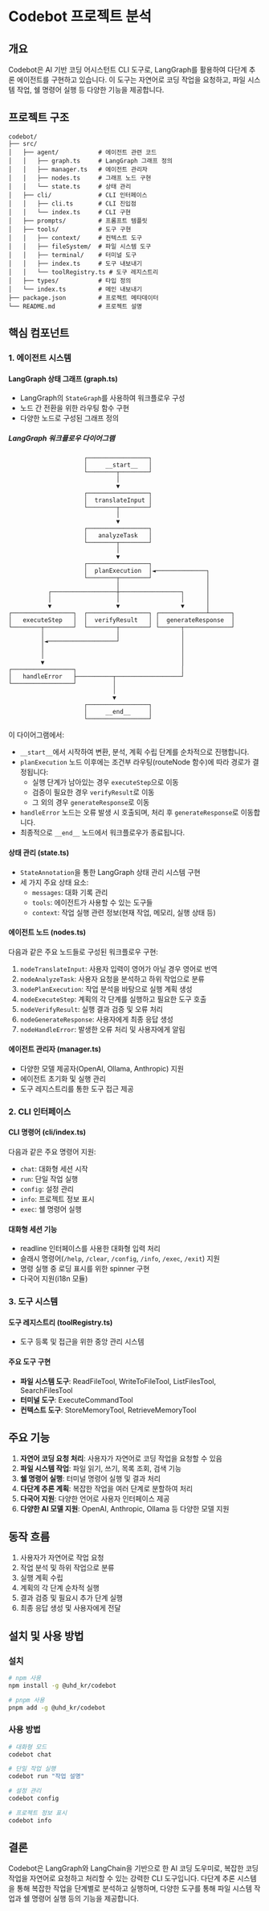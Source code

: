# Codebot 프로젝트 분석

## 개요
Codebot은 AI 기반 코딩 어시스턴트 CLI 도구로, LangGraph를 활용하여 다단계 추론 에이전트를 구현하고 있습니다. 이 도구는 자연어로 코딩 작업을 요청하고, 파일 시스템 작업, 쉘 명령어 실행 등 다양한 기능을 제공합니다.

## 프로젝트 구조

```
codebot/
├── src/
│   ├── agent/           # 에이전트 관련 코드
│   │   ├── graph.ts     # LangGraph 그래프 정의
│   │   ├── manager.ts   # 에이전트 관리자
│   │   ├── nodes.ts     # 그래프 노드 구현
│   │   └── state.ts     # 상태 관리
│   ├── cli/             # CLI 인터페이스
│   │   ├── cli.ts       # CLI 진입점
│   │   └── index.ts     # CLI 구현
│   ├── prompts/         # 프롬프트 템플릿
│   ├── tools/           # 도구 구현
│   │   ├── context/     # 컨텍스트 도구
│   │   ├── fileSystem/  # 파일 시스템 도구
│   │   ├── terminal/    # 터미널 도구
│   │   ├── index.ts     # 도구 내보내기
│   │   └── toolRegistry.ts # 도구 레지스트리
│   ├── types/           # 타입 정의
│   └── index.ts         # 메인 내보내기
├── package.json         # 프로젝트 메타데이터
└── README.md            # 프로젝트 설명
```

## 핵심 컴포넌트

### 1. 에이전트 시스템

#### LangGraph 상태 그래프 (graph.ts)
- LangGraph의 `StateGraph`를 사용하여 워크플로우 구성
- 노드 간 전환을 위한 라우팅 함수 구현
- 다양한 노드로 구성된 그래프 정의

##### LangGraph 워크플로우 다이어그램

```
                     ┌─────────────────┐
                     │     __start__   │
                     └────────┬────────┘
                              │
                              ▼
                     ┌─────────────────┐
                     │  translateInput │
                     └────────┬────────┘
                              │
                              ▼
                     ┌─────────────────┐
                     │   analyzeTask   │
                     └────────┬────────┘
                              │
                              ▼
                     ┌─────────────────┐
                     │  planExecution  │◄──────────────┐
                     └────────┬────────┘               │
                              │                        │
           ┌──────────────────┼─────────────────┐      │
           │                  │                 │      │
           ▼                  ▼                 ▼      │
┌─────────────────┐  ┌─────────────────┐ ┌─────────────┴──────┐
│   executeStep   │  │  verifyResult   │ │  generateResponse  │
└────────┬────────┘  └────────┬────────┘ └──────┬─────────────┘
         │                    │                 │
         │◄───────────────────┘                 │
         │                                      │
         │                                      │
         ▼                                      │
┌─────────────────┐                             │
│   handleError   ├──────────┬──────────────────┘
└─────────────────┘          │
                             │
                             ▼
                     ┌─────────────────┐
                     │     __end__     │
                     └─────────────────┘
```

이 다이어그램에서:
- `__start__`에서 시작하여 변환, 분석, 계획 수립 단계를 순차적으로 진행합니다.
- `planExecution` 노드 이후에는 조건부 라우팅(routeNode 함수)에 따라 경로가 결정됩니다:
  - 실행 단계가 남아있는 경우 `executeStep`으로 이동
  - 검증이 필요한 경우 `verifyResult`로 이동
  - 그 외의 경우 `generateResponse`로 이동
- `handleError` 노드는 오류 발생 시 호출되며, 처리 후 `generateResponse`로 이동합니다.
- 최종적으로 `__end__` 노드에서 워크플로우가 종료됩니다.

#### 상태 관리 (state.ts)
- `StateAnnotation`을 통한 LangGraph 상태 관리 시스템 구현
- 세 가지 주요 상태 요소:
  - `messages`: 대화 기록 관리
  - `tools`: 에이전트가 사용할 수 있는 도구들
  - `context`: 작업 실행 관련 정보(현재 작업, 메모리, 실행 상태 등)

#### 에이전트 노드 (nodes.ts)
다음과 같은 주요 노드들로 구성된 워크플로우 구현:
1. `nodeTranslateInput`: 사용자 입력이 영어가 아닐 경우 영어로 번역
2. `nodeAnalyzeTask`: 사용자 요청을 분석하고 하위 작업으로 분류
3. `nodePlanExecution`: 작업 분석을 바탕으로 실행 계획 생성
4. `nodeExecuteStep`: 계획의 각 단계를 실행하고 필요한 도구 호출
5. `nodeVerifyResult`: 실행 결과 검증 및 오류 처리
6. `nodeGenerateResponse`: 사용자에게 최종 응답 생성
7. `nodeHandleError`: 발생한 오류 처리 및 사용자에게 알림

#### 에이전트 관리자 (manager.ts)
- 다양한 모델 제공자(OpenAI, Ollama, Anthropic) 지원
- 에이전트 초기화 및 실행 관리
- 도구 레지스트리를 통한 도구 접근 제공

### 2. CLI 인터페이스

#### CLI 명령어 (cli/index.ts)
다음과 같은 주요 명령어 지원:
- `chat`: 대화형 세션 시작
- `run`: 단일 작업 실행
- `config`: 설정 관리
- `info`: 프로젝트 정보 표시
- `exec`: 쉘 명령어 실행

#### 대화형 세션 기능
- readline 인터페이스를 사용한 대화형 입력 처리
- 슬래시 명령어(`/help`, `/clear`, `/config`, `/info`, `/exec`, `/exit`) 지원
- 명령 실행 중 로딩 표시를 위한 spinner 구현
- 다국어 지원(i18n 모듈)

### 3. 도구 시스템

#### 도구 레지스트리 (toolRegistry.ts)
- 도구 등록 및 접근을 위한 중앙 관리 시스템

#### 주요 도구 구현
- **파일 시스템 도구**: ReadFileTool, WriteToFileTool, ListFilesTool, SearchFilesTool
- **터미널 도구**: ExecuteCommandTool
- **컨텍스트 도구**: StoreMemoryTool, RetrieveMemoryTool

## 주요 기능

1. **자연어 코딩 요청 처리**: 사용자가 자연어로 코딩 작업을 요청할 수 있음
2. **파일 시스템 작업**: 파일 읽기, 쓰기, 목록 조회, 검색 기능
3. **쉘 명령어 실행**: 터미널 명령어 실행 및 결과 처리
4. **다단계 추론 계획**: 복잡한 작업을 여러 단계로 분할하여 처리
5. **다국어 지원**: 다양한 언어로 사용자 인터페이스 제공
6. **다양한 AI 모델 지원**: OpenAI, Anthropic, Ollama 등 다양한 모델 지원

## 동작 흐름

1. 사용자가 자연어로 작업 요청
2. 작업 분석 및 하위 작업으로 분류
3. 실행 계획 수립
4. 계획의 각 단계 순차적 실행
5. 결과 검증 및 필요시 추가 단계 실행
6. 최종 응답 생성 및 사용자에게 전달

## 설치 및 사용 방법

### 설치
```bash
# npm 사용
npm install -g @uhd_kr/codebot

# pnpm 사용
pnpm add -g @uhd_kr/codebot
```

### 사용 방법
```bash
# 대화형 모드
codebot chat

# 단일 작업 실행
codebot run "작업 설명"

# 설정 관리
codebot config

# 프로젝트 정보 표시
codebot info
```

## 결론

Codebot은 LangGraph와 LangChain을 기반으로 한 AI 코딩 도우미로, 복잡한 코딩 작업을 자연어로 요청하고 처리할 수 있는 강력한 CLI 도구입니다. 다단계 추론 시스템을 통해 복잡한 작업을 단계별로 분석하고 실행하며, 다양한 도구를 통해 파일 시스템 작업과 쉘 명령어 실행 등의 기능을 제공합니다.